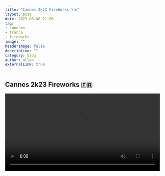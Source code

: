 ```yaml
---
title: "Cannes 2k23 FireWorks 🇫🇷"
layout: post
date: 2023-08-08 21:00
tag: 
- cannnes
- france
- fireworks
image: ""
headerImage: false
description: ""
category: blog
author: allan
externalLink: true
---
```


## Cannes 2k23 Fireworks 🇫🇷


<div>
    <video class="fullscreen fill" width="100%" autoplay controls >
    <source src="https://github.com/Allan-Nava/Allan-Nava.github.io/raw/master/assets/video/cannes-fireworks.mp4" type="video/mp4">
    </video>

</div>

